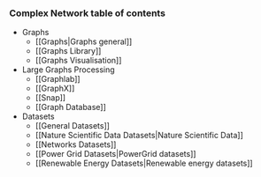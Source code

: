 ### Complex Network table of contents

* Graphs
  * [[Graphs|Graphs general]]
  * [[Graphs Library]]
  * [[Graphs Visualisation]]
* Large Graphs Processing
  * [[Graphlab]]
  * [[GraphX]]
  * [[Snap]]
  * [[Graph Database]]
* Datasets
  * [[General Datasets]]
  * [[Nature Scientific Data Datasets|Nature Scientific Data]]
  * [[Networks Datasets]]
  * [[Power Grid Datasets|PowerGrid datasets]]
  * [[Renewable Energy Datasets|Renewable energy datasets]]
